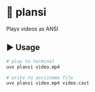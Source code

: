 # 👾 plansi

Plays videos as ANSI

## ▶ Usage

```bash
# play to terminal
uvx plansi video.mp4

# write to asciinema file
uvx plansi video.mp4 video.cast
```
